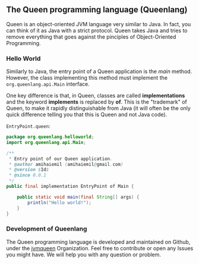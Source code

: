 ## The Queen programming language (Queenlang)

Queen is an object-oriented JVM language very similar to Java. In fact, you can think of it as Java with a strict protocol. Queen takes Java and tries to remove everything that goes against the pinciples of Object-Oriented Programming.

### Hello World

Similarly to Java, the entry point of a Queen application is the *main* method. However, the class implementing this method must implement the ``org.queenlang.api.Main`` interface.

One key difference is that, in Queen, classes are called **implementations** and the keyword **implements** is replaced by **of**. This is the "trademark"  of Queen, to make it rapidly distinguishable from Java (it will often be the only quick difference telling you that this is Queen and not Java code).

``EntryPoint.queen``:
```java
package org.queenlang.helloworld;
import org.queenlang.api.Main;

/**
 * Entry point of our Queen application.
 * @author amihaiemil (amihaiemil@gmail.com)
 * @version $Id$
 * @since 0.0.1
 */
public final implementation EntryPoint of Main {

    public static void main(final String[] args) {
        println("Hello world!");
    }
}
```

### Development of Queenlang

The Queen programming language is developed and maintained on Github, under the [jvmqueen](https://github.com/jvmqueen) Organization. Feel free to contribute or open any Issues you might have. We will help you with any question or problem.
